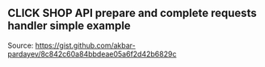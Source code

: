 ## CLICK SHOP API prepare and complete requests handler simple example

Source: https://gist.github.com/akbar-pardayev/8c842c60a84bbdeae05a6f2d42b6829c